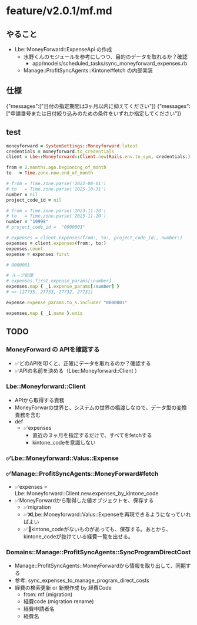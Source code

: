 # feature/v2.0.1/mf.md
## やること
- Lbe::MoneyForward::ExpenseApi の作成
  - 水野くんのモジュールを参考にしつつ、目的のデータを取れるか？確認
    - app/models/scheduled_tasks/sync_moneyforward_expenses.rb
  - Manage::ProfitSyncAgents::Kintone#fetch の内部実装

## 仕様
{"messages":["日付の指定期間は3ヶ月以内に抑えてください"]}
{"messages":["申請番号または日付絞り込みのための条件をいずれか指定してください"]}

## test
```rb
moneyforward = SystemSettings::Moneyforward.latest
credentials = moneyforward.to_credentials
client = Lbe::Moneyforward::Client.new(Rails.env.to_sym, credentials:)

from = 2.months.ago.beginning_of_month
to   = Time.zone.now.end_of_month

# from = Time.zone.parse('2022-08-01')
# to   = Time.zone.parse('2025-10-31')
number = nil
project_code_id = nil

# from = Time.zone.parse('2023-11-20')
# to   = Time.zone.parse('2023-11-20')
number = "19998"
# project_code_id =  "0000001"

# expenses = client.expenses(from:, to:, project_code_id:, number:)
expenses = client.expenses(from:, to:)
expenses.count
expense = expenses.first

# 0000001

# ループ処理
# expenses.first.expense_params[:number]
expenses.map { _1.expense_params[:number] }
# => [27735, 27733, 27732, 27731]

expense.expense_params.to_s.include? "0000001"

expenses.map { _1.name }.uniq

```

## TODO
### MoneyForward の APIを確認する
- ✅どのAPIを叩くと、正確にデータを取れるのか？確認する
- ✅APIの名前を決める（Lbe::Moneyforward::Client ）

### Lbe::Moneyforward::Client
- APIから取得する責務
- MoneyForwarの世界と、システムの世界の橋渡しなので、データ型の変換責務を含む
- def
  - ✅expenses
    - 直近の３ヶ月を指定するだけで、すべてをfetchする
    - kintone_codeを意識しない

### ✅Lbe::Moneyforward::Valus::Expense

### ✅Manage::ProfitSyncAgents::MoneyForward#fetch
- ✅expenses = Lbe::Moneyforward::Client.new.expenses_by_kintone_code
- ✅MoneyForwardから取得した値オブジェクトを、保存する
  - ✅migration
  - ✅❌Lbe::Moneyforward::Valus::Expenseを再現できるようになっていればよい
  - ✅📝kintone_codeがないものがあっても、保存する。あとから、kintone_codeが抜けている経費一覧を出せる。

### Domains::Manage::ProfitSyncAgents::SyncProgramDirectCost
- Manage::ProfitSyncAgents::MoneyForwardから情報を取り出して、同期する
- 参考: sync_expenses_to_manage_program_direct_costs
- 経費の検索更新 or 新規作成 by 経費Code
  - from: mf (migration)
  - 経費code (migration rename)
  - 経費申請者名
  - 経費名
